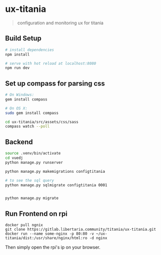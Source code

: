 # ux-titania

> configuration and monitoring ux for titania

## Build Setup

``` bash
# install dependencies
npm install

# serve with hot reload at localhost:8080
npm run dev
```
## Set up compass for parsing css

``` bash
# On Windows:
gem install compass

# On OS X:
sudo gem install compass

cd ux-titania/src/assets/css/sass
compass watch --poll

```
## Backend

``` bash
source .venv/bin/activate
cd vuedj
python manage.py runserver

```

``` bash
python manage.py makemigrations configtitania

# to see the sql query
python manage.py sqlmigrate configtitania 0001


python manage.py migrate
```

## Run Frontend on rpi
```
docker pull ngnix
git clone https://gitlab.libertaria.community/titania/ux-titania.git
docker run --name some-nginx -p 80:80 -v ~/ux-titania/dist:/usr/share/nginx/html:ro -d nginx

```
Then simply open the rpi's ip on your browser.
